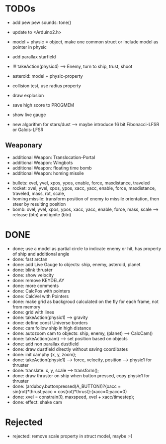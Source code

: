# TODOs

 * add pew pew sounds: tone()
 * update to <Arduino2.h>
 * model + physic = object, make one common struct or include model as pointer in physic
 * add parallax starfield
 * !!! takeAction(physic4) --> Enemy, turn to ship, trust, shoot
 
 * asteroid: model + physic-property
 * collision test, use radius property
 * draw explosion
 * save high score to PROGMEM
 * show live gauge
 * new algorithm for stars/dust --> maybe introduce 16 bit Fibonacci-LFSR or Galois-LFSR

## Weaponary

 - additional Weapon: Translocation-Portal
 - additional Weapon: Wingbots
 - additional Weapon: floating time bomb
 - additional Weapon: homing missile
 * bullets: xvel, yvel, xpos, ypos, enable, force, maxdistance, traveled
 * rocket:  xvel, yvel, xpos, ypos, xacc, yacc, enable, force, maxdistance, traveled, mass, rot, scale, 
 * homing missile: transform position of enemy to missile orientation, then steer by resulting position
 * bomb:    xvel, yvel, xpos, ypos, xacc, yacc, enable, force, mass, scale --> release (btn) and ignite (btn)

 
# DONE
 
 * done; use a model as partial circle to indicate enemy or hit, has property of ship and additional angle
 * done: fast arctan
 * done: add Live Gauge to objects: ship, enemy, asteroid, planet
 * done: blink thruster
 * done: show velocity
 * done: remove KEYDELAY
 * done: more comments 
 * done: CalcPos with pointers
 * done: CalcVel with Pointers
 * done: make grid as backgroud calculated on the fly for each frame, not from memory
 * done: grid with lines
 * done: takeAction(physic1) --> gravity
 * done: define const Universe borders
 * done: cam follow ship in high distance
 * done: autozoom cam to objects: ship, enemy, (planet) --> CalcCam()
 * done: takeAction(cam) --> set position based on objects
 * done: add non parallax dustfield
 * done: draw dustfield directly without saving coordibates
 * done: init camphy {x, y, zoom};
 * done: takeAction(physic1) --> force, velocity, position --> physic1 for thruster
 * done: translate: x, y, scale --> transform();
 * done: draw thruster on ship when button pressed, copy physic1 for thruster
 * done: (arduboy.buttonpressed(A_BUTTON))?{xacc = sin(rot)*thrust;yacc = cos(rot)*thrust}:{xacc=0;yacc=0)
 * done: xvel = constrain(0, maxspeed, xvel + xacc/timestep);
 * done: effect: shake cam

# Rejected
 * rejected: remove scale property in struct model, maybe :-)
